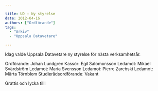 ```yaml
---

title: UD – Ny styrelse
date: 2012-04-16
authors: ["Ordförande"]
tags:
  - "Arkiv"
  - "Uppsala Datavetare"

---
```


Idag valde Uppsala Datavetare ny styrelse för nästa verksamhetsår.

 Ordförande: Johan Lundgren
 Kassör: Egil Salomonsson
 Ledamot: Mikael Svärdström
 Ledamot: Maria Svensson
 Ledamot: Pierre Zarebski
 Ledamot: Märta Törnblom
 Studierådsordförande: Vakant

Grattis och lycka till!